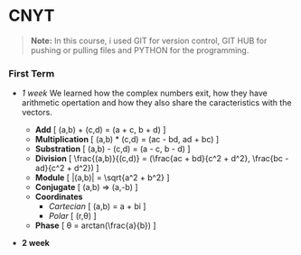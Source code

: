 # CNYT

> **Note:** In this course, i used GIT for version control, GIT HUB for pushing or pulling files and PYTHON for the programming.

### First Term

* *1 week*
We learned how the complex numbers exit, how they have arithmetic opertation and how they also share the caracteristics with the vectors.

    - **Add**
        \[
        (a,b) + (c,d) = (a + c, b + d)
        \]
    - **Multiplication**
        \[
        (a,b) * (c,d) = (ac - bd, ad + bc)
        \]
    - **Substration**
        \[
        (a,b) - (c,d) = (a - c, b - d)
        \]
    - **Division**
        \[
        \frac{(a,b)}{(c,d)} = (\frac{ac + bd}{c^2 + d^2}, \frac{bc - ad}{c^2 + d^2})
        \]
    - **Module**
        \[
        |(a,b)| = \sqrt{a^2 + b^2}
        \]
    - **Conjugate**
        \[
        (a,b) => (a,-b)
        \]
    - **Coordinates**
        - *Cartecian*
        \[
        (a,b) = a + bi
        \]
        - *Polar*
        \[
        (r,θ) 
        \]
    - **Phase**
        \[
        θ = arctan(\frac{a}{b})
        \]

* **2 week**